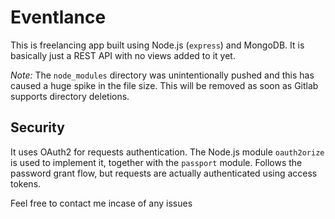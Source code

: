 # Eventlance

This is freelancing app built using Node.js (`express`) and MongoDB. It is basically just a REST API with no views added to it yet. 

*Note:* The `node_modules` directory was unintentionally pushed and this has caused a huge spike in the file size. This will be removed as soon as Gitlab supports directory deletions.

## Security
It uses OAuth2 for requests authentication. The Node.js module `oauth2orize` is used to implement it, together with the `passport` module. 
Follows the password grant flow, but requests are actually authenticated using access tokens.

Feel free to contact me incase of any issues